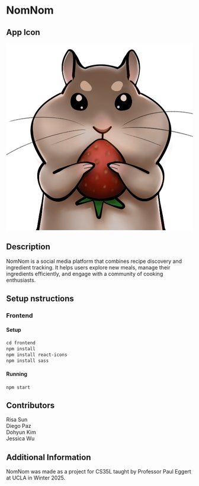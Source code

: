 # NomNom

## App Icon
![](./frontend/public/App_Icon.png)


## Description
NomNom is a social media platform that combines recipe discovery and ingredient tracking. It helps users explore new meals, manage their ingredients efficiently, and engage with a community of cooking enthusiasts.


## Setup nstructions

### Frontend
#### Setup
```
cd frontend
npm install
npm install react-icons
npm install sass
```
#### Running
```
npm start
```

## Contributors
Risa Sun\
Diego Paz\
Dohyun Kim\
Jessica Wu

## Additional Information
NomNom was made as a project for CS35L taught by Professor Paul Eggert at UCLA in Winter 2025.